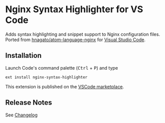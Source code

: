 # Nginx Syntax Highlighter for VS Code

Adds syntax highlighting and snippet support to Nginx configuration files.\
Ported from [hnagato/atom-language-nginx][1] for [Visual Studio Code][2].

## Installation
Launch Code's command palette (<kbd>Ctrl</kbd> + <kbd>P</kbd>) and type

    ext install nginx-syntax-highlighter

This extension is published on the [VSCode marketplace][3].

## Release Notes

See [Changelog][4]

[1]: https://github.com/hnagato/atom-language-nginx
[2]: https://code.visualstudio.com/
[3]: https://marketplace.visualstudio.com/items?itemName=almir.nginx-syntax-highlighter
[4]: https://github.com/almir/CHANGELOG.md

